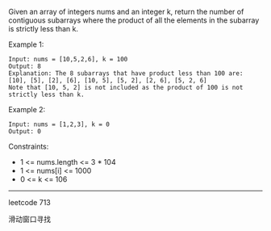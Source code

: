 Given an array of integers nums and an integer k, return the number of contiguous subarrays where the product of all the elements in the subarray is strictly less than k.



Example 1:

```
Input: nums = [10,5,2,6], k = 100
Output: 8
Explanation: The 8 subarrays that have product less than 100 are:
[10], [5], [2], [6], [10, 5], [5, 2], [2, 6], [5, 2, 6]
Note that [10, 5, 2] is not included as the product of 100 is not strictly less than k.
```

Example 2:

```
Input: nums = [1,2,3], k = 0
Output: 0
```

Constraints:

 - 1 <= nums.length <= 3 * 104
 - 1 <= nums[i] <= 1000
 - 0 <= k <= 106

----

leetcode 713

滑动窗口寻找